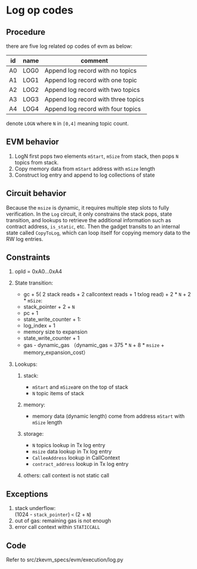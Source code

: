 # Log op codes

## Procedure

there are five log related op codes of evm as below:

| id  | name | comment |
| --- | -----| ------- |
| A0  | LOG0 | Append log record with no topics    |
| A1  | LOG1 | Append log record with one topic    |
| A2  | LOG2 | Append log record with two topics   |
| A3  | LOG3 | Append log record with three topics |
| A4  | LOG4 | Append log record with four topics  |

denote `LOGN` where `N` in `[0,4]` meaning topic count.

## EVM behavior

1. LogN first pops two elements `mStart`, `mSize` from stack, then
   pops `N` topics from stack.
2. Copy memory data from `mStart` address with `mSize` length
3. Construct log entry and append to log collections of state

## Circuit behavior

Because the `msize` is dynamic, it requires multiple step slots to fully verification.
In the `Log` circuit, it only constrains the stack pops, state transition, and lookups to
retrieve the additional information such as contract address, `is_static`, etc.
Then the gadget transits to an internal state called `CopyToLog`, which can loop itself for
copying memory data to the RW log entries.

## Constraints

1. opId = 0xA0...0xA4

2. State transition:

   - gc + 5( 2 stack reads + 2 callcontext reads + 1 txlog read) + 2 * `N` + 2 * `mSize`:
   - stack_pointer + 2 + `N`
   - pc + 1
   - state_write_counter + 1:
   - log_index + 1
   - memory size to expansion
   - state_write_counter + 1
   - gas - dynamic_gas
     （dynamic_gas = 375 * `N` + 8 * `msize` + memory_expansion_cost）

3. Lookups:

   1. stack:

      - `mStart` and `mSize`are on the top of stack
      - `N` topic items of stack

   2. memory:

      - memory data (dynamic length) come from address `mStart` with `mSize` length

   3. storage:

      - `N` topics lookup in Tx log entry
      - `msize` data lookup in Tx log entry
      - `CalleeAddress` lookup in CallContext
      - `contract_address` lookup in Tx log entry

   4. others: call context is not static call

## Exceptions

1. stack underflow:\
   (1024 - `stack_pointer`) `<` (2 + `N`)
2. out of gas: remaining gas is not enough
3. error call context within `STATICCALL`

## Code

Refer to src/zkevm_specs/evm/execution/log.py
